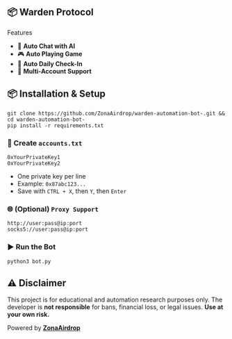 ## 📦 Warden Protocol 

  Features        

- 🤖 **Auto Chat with AI**
- 🎮 **Auto Playing Game**
- 📆 **Auto Daily Check-In**
- 👥 **Multi-Account Support**      

## 📦 Installation & Setup

````
git clone https://github.com/ZonaAirdrop/warden-automation-bot-.git && cd warden-automation-bot-
pip install -r requirements.txt
````

### 🔐 Create `accounts.txt`

```
0xYourPrivateKey1
0xYourPrivateKey2
```

* One private key per line
* Example: `0x87abc123...`
* Save with `CTRL + X`, then `Y`, then `Enter`

### 🌐 (Optional) `Proxy Support`

```
http://user:pass@ip:port
socks5://user:pass@ip:port
```

### ▶️ Run the Bot

```bash
python3 bot.py
```

## ⚠️ Disclaimer

This project is for educational and automation research purposes only.
The developer is **not responsible** for bans, financial loss, or legal issues.
**Use at your own risk.**

Powered by [**ZonaAirdrop**](https://t.me/ZonaAirdr0p)

